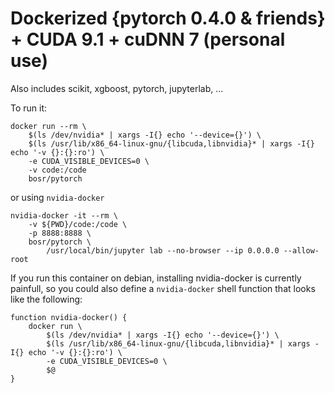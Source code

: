 # Dockerized {pytorch 0.4.0 & friends} + CUDA 9.1 + cuDNN 7 (personal use)

Also includes scikit, xgboost, pytorch, jupyterlab, ...

To run it:

    docker run --rm \
        $(ls /dev/nvidia* | xargs -I{} echo '--device={}') \
        $(ls /usr/lib/x86_64-linux-gnu/{libcuda,libnvidia}* | xargs -I{} echo '-v {}:{}:ro') \
        -e CUDA_VISIBLE_DEVICES=0 \
        -v code:/code
        bosr/pytorch

or using `nvidia-docker`

    nvidia-docker -it --rm \
        -v ${PWD}/code:/code \
        -p 8888:8888 \
        bosr/pytorch \
            /usr/local/bin/jupyter lab --no-browser --ip 0.0.0.0 --allow-root

If you run this container on debian, installing nvidia-docker is currently painfull, so you could also define a `nvidia-docker` shell function that looks like the following:

    function nvidia-docker() {
        docker run \
            $(ls /dev/nvidia* | xargs -I{} echo '--device={}') \
            $(ls /usr/lib/x86_64-linux-gnu/{libcuda,libnvidia}* | xargs -I{} echo '-v {}:{}:ro') \
            -e CUDA_VISIBLE_DEVICES=0 \
            $@
    }
